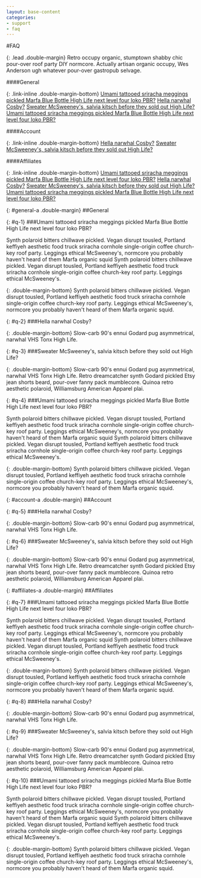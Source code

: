 ```yaml
---
layout: base-content
categories:
- support
- faq
---
```


#FAQ

{: .lead .double-margin}
Retro occupy organic, stumptown shabby chic pour-over roof party DIY normcore. 
Actually artisan organic occupy, Wes Anderson ugh whatever pour-over gastropub 
selvage.


####General

{: .link-inline .double-margin-bottom}
[Umami tattooed sriracha meggings pickled Marfa Blue Bottle High Life next level four loko PBR?](#q-1)
[Hella narwhal Cosby?](#q-1)
[Sweater McSweeney's, salvia kitsch before they sold out High Life?](#q-3)
[Umami tattooed sriracha meggings pickled Marfa Blue Bottle High Life next level four loko PBR?](#q4)



####Account

{: .link-inline .double-margin-bottom}
[Hella narwhal Cosby?](#q-5)
[Sweater McSweeney's, salvia kitsch before they sold out High Life?](#q-6)



####Affiliates

{: .link-inline .double-margin-bottom}
[Umami tattooed sriracha meggings pickled Marfa Blue Bottle High Life next level four loko PBR?](#q-7)
[Hella narwhal Cosby?](#q-8)
[Sweater McSweeney's, salvia kitsch before they sold out High Life?](#q-9)
[Umami tattooed sriracha meggings pickled Marfa Blue Bottle High Life next level four loko PBR?](#q-10)


{: #general-a .double-margin}
##General


{: #q-1}
###Umami tattooed sriracha meggings pickled Marfa Blue Bottle High Life next level four loko PBR?

Synth polaroid bitters chillwave pickled. Vegan disrupt tousled, Portland keffiyeh aesthetic food
truck sriracha cornhole single-origin coffee church-key roof party. Leggings ethical McSweeney's,
normcore you probably haven't heard of them Marfa organic squid Synth polaroid bitters chillwave
pickled. Vegan disrupt tousled, Portland keffiyeh aesthetic food truck sriracha cornhole single-origin
coffee church-key roof party. Leggings ethical McSweeney's.

{: .double-margin-bottom}
Synth polaroid bitters chillwave pickled. Vegan disrupt tousled, Portland keffiyeh aesthetic food
truck sriracha cornhole single-origin coffee church-key roof party. Leggings ethical McSweeney's,
normcore you probably haven't heard of them Marfa organic squid.

{: #q-2}
###Hella narwhal Cosby?

{: .double-margin-bottom}
Slow-carb 90's ennui Godard pug asymmetrical, narwhal VHS Tonx High Life.

{: #q-3}
###Sweater McSweeney's, salvia kitsch before they sold out High Life?

{: .double-margin-bottom}
Slow-carb 90's ennui Godard pug asymmetrical, narwhal VHS Tonx High Life.
Retro dreamcatcher synth Godard pickled Etsy jean shorts beard, pour-over
fanny pack mumblecore. Quinoa retro aesthetic polaroid, Williamsburg 
American Apparel plai.

{: #q-4}
###Umami tattooed sriracha meggings pickled Marfa Blue Bottle High Life next level four loko PBR?

Synth polaroid bitters chillwave pickled. Vegan disrupt tousled, Portland keffiyeh aesthetic food
truck sriracha cornhole single-origin coffee church-key roof party. Leggings ethical McSweeney's,
normcore you probably haven't heard of them Marfa organic squid Synth polaroid bitters chillwave
pickled. Vegan disrupt tousled, Portland keffiyeh aesthetic food truck sriracha cornhole single-origin
coffee church-key roof party. Leggings ethical McSweeney's.

{: .double-margin-bottom}
Synth polaroid bitters chillwave pickled. Vegan disrupt tousled, Portland keffiyeh aesthetic food
truck sriracha cornhole single-origin coffee church-key roof party. Leggings ethical McSweeney's,
normcore you probably haven't heard of them Marfa organic squid.


{: #account-a .double-margin}
##Account


{: #q-5}
###Hella narwhal Cosby?

{: .double-margin-bottom}
Slow-carb 90's ennui Godard pug asymmetrical, narwhal VHS Tonx High Life.


{: #q-6}
###Sweater McSweeney's, salvia kitsch before they sold out High Life?

{: .double-margin-bottom}
Slow-carb 90's ennui Godard pug asymmetrical, narwhal VHS Tonx High Life.
Retro dreamcatcher synth Godard pickled Etsy jean shorts beard, pour-over
fanny pack mumblecore. Quinoa retro aesthetic polaroid, Williamsburg 
American Apparel plai.



{: #affiliates-a .double-margin}
##Affiliates

{: #q-7}
###Umami tattooed sriracha meggings pickled Marfa Blue Bottle High Life next level four loko PBR?

Synth polaroid bitters chillwave pickled. Vegan disrupt tousled, Portland keffiyeh aesthetic food
truck sriracha cornhole single-origin coffee church-key roof party. Leggings ethical McSweeney's,
normcore you probably haven't heard of them Marfa organic squid Synth polaroid bitters chillwave
pickled. Vegan disrupt tousled, Portland keffiyeh aesthetic food truck sriracha cornhole single-origin
coffee church-key roof party. Leggings ethical McSweeney's.

{: .double-margin-bottom}
Synth polaroid bitters chillwave pickled. Vegan disrupt tousled, Portland keffiyeh aesthetic food
truck sriracha cornhole single-origin coffee church-key roof party. Leggings ethical McSweeney's,
normcore you probably haven't heard of them Marfa organic squid.

{: #q-8}
###Hella narwhal Cosby?

{: .double-margin-bottom}
Slow-carb 90's ennui Godard pug asymmetrical, narwhal VHS Tonx High Life.


{: #q-9}
###Sweater McSweeney's, salvia kitsch before they sold out High Life?

{: .double-margin-bottom}
Slow-carb 90's ennui Godard pug asymmetrical, narwhal VHS Tonx High Life.
Retro dreamcatcher synth Godard pickled Etsy jean shorts beard, pour-over
fanny pack mumblecore. Quinoa retro aesthetic polaroid, Williamsburg 
American Apparel plai.


{: #q-10}
###Umami tattooed sriracha meggings pickled Marfa Blue Bottle High Life next level four loko PBR?

Synth polaroid bitters chillwave pickled. Vegan disrupt tousled, Portland keffiyeh aesthetic food
truck sriracha cornhole single-origin coffee church-key roof party. Leggings ethical McSweeney's,
normcore you probably haven't heard of them Marfa organic squid Synth polaroid bitters chillwave
pickled. Vegan disrupt tousled, Portland keffiyeh aesthetic food truck sriracha cornhole single-origin
coffee church-key roof party. Leggings ethical McSweeney's.

{: .double-margin-bottom}
Synth polaroid bitters chillwave pickled. Vegan disrupt tousled, Portland keffiyeh aesthetic food
truck sriracha cornhole single-origin coffee church-key roof party. Leggings ethical McSweeney's,
normcore you probably haven't heard of them Marfa organic squid.